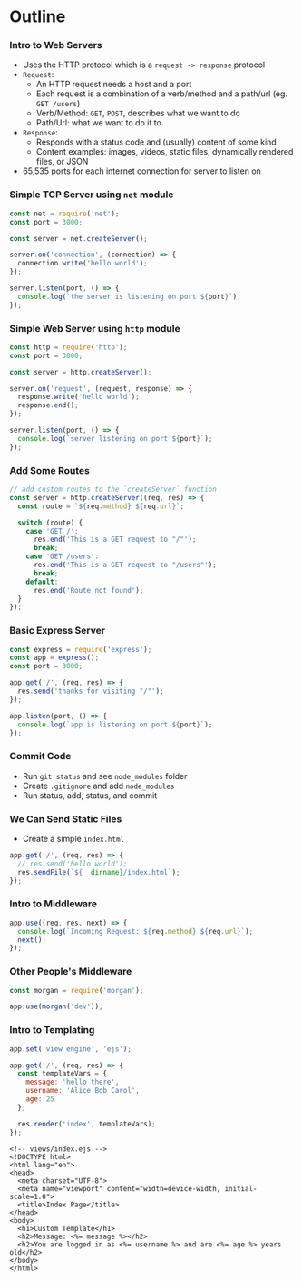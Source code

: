 # Outline

### Intro to Web Servers
* Uses the HTTP protocol which is a `request -> response` protocol
* `Request`:
  * An HTTP request needs a host and a port
  * Each request is a combination of a verb/method and a path/url (eg. `GET /users`)
  * Verb/Method: `GET`, `POST`, describes what we want to do
  * Path/Url: what we want to do it to
* `Response`:
  * Responds with a status code and (usually) content of some kind
  * Content examples: images, videos, static files, dynamically rendered files, or JSON
* 65,535 ports for each internet connection for server to listen on

### Simple TCP Server using `net` module

```js
const net = require('net');
const port = 3000;

const server = net.createServer();

server.on('connection', (connection) => {
  connection.write('hello world');
});

server.listen(port, () => {
  console.log(`the server is listening on port ${port}`);
});
```

### Simple Web Server using `http` module

```js
const http = require('http');
const port = 3000;

const server = http.createServer();

server.on('request', (request, response) => {
  response.write('hello world');
  response.end();
});

server.listen(port, () => {
  console.log(`server listening on port ${port}`);
});
```

### Add Some Routes

```js
// add custom routes to the `createServer` function
const server = http.createServer((req, res) => {
  const route = `${req.method} ${req.url}`;

  switch (route) {
    case 'GET /':
      res.end('This is a GET request to "/"');
      break;
    case 'GET /users':
      res.end('This is a GET request to "/users"');
      break;
    default:
      res.end('Route not found');
  }
});
```

### Basic Express Server

```js
const express = require('express');
const app = express();
const port = 3000;

app.get('/', (req, res) => {
  res.send('thanks for visiting "/"');
});

app.listen(port, () => {
  console.log(`app is listening on port ${port}`);
});
```

### Commit Code
* Run `git status` and see `node_modules` folder
* Create `.gitignore` and add `node_modules`
* Run status, add, status, and commit

### We Can Send Static Files
* Create a simple `index.html`

```js
app.get('/', (req, res) => {
  // res.send('hello world');
  res.sendFile(`${__dirname}/index.html`);
});
```

### Intro to Middleware

```js
app.use((req, res, next) => {
  console.log(`Incoming Request: ${req.method} ${req.url}`);
  next();
});
```

### Other People's Middleware

```js
const morgan = require('morgan');

app.use(morgan('dev'));
```

### Intro to Templating

```js
app.set('view engine', 'ejs');

app.get('/', (req, res) => {
  const templateVars = {
    message: 'hello there',
    username: 'Alice Bob Carol',
    age: 25
  };

  res.render('index', templateVars);
});
```

```ejs
<!-- views/index.ejs -->
<!DOCTYPE html>
<html lang="en">
<head>
  <meta charset="UTF-8">
  <meta name="viewport" content="width=device-width, initial-scale=1.0">
  <title>Index Page</title>
</head>
<body>
  <h1>Custom Template</h1>
  <h2>Message: <%= message %></h2>
  <h2>You are logged in as <%= username %> and are <%= age %> years old</h2>
</body>
</html>
```

